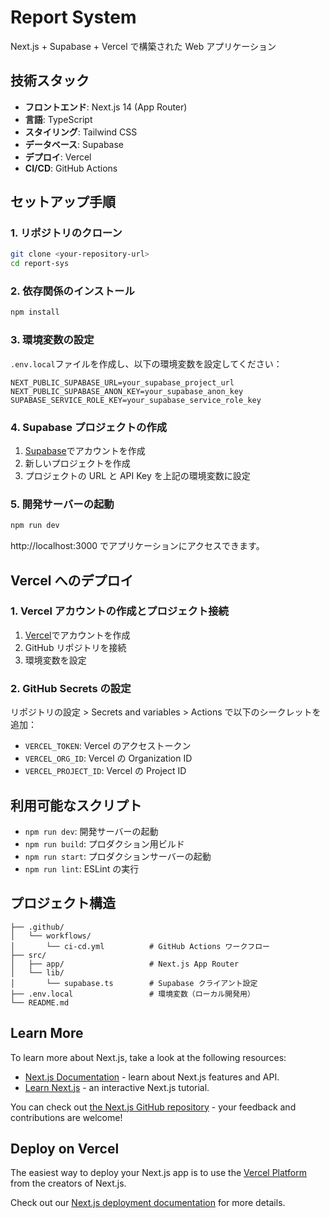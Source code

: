 # Report System

Next.js + Supabase + Vercel で構築された Web アプリケーション

## 技術スタック

- **フロントエンド**: Next.js 14 (App Router)
- **言語**: TypeScript
- **スタイリング**: Tailwind CSS
- **データベース**: Supabase
- **デプロイ**: Vercel
- **CI/CD**: GitHub Actions

## セットアップ手順

### 1. リポジトリのクローン

```bash
git clone <your-repository-url>
cd report-sys
```

### 2. 依存関係のインストール

```bash
npm install
```

### 3. 環境変数の設定

`.env.local`ファイルを作成し、以下の環境変数を設定してください：

```env
NEXT_PUBLIC_SUPABASE_URL=your_supabase_project_url
NEXT_PUBLIC_SUPABASE_ANON_KEY=your_supabase_anon_key
SUPABASE_SERVICE_ROLE_KEY=your_supabase_service_role_key
```

### 4. Supabase プロジェクトの作成

1. [Supabase](https://supabase.com)でアカウントを作成
2. 新しいプロジェクトを作成
3. プロジェクトの URL と API Key を上記の環境変数に設定

### 5. 開発サーバーの起動

```bash
npm run dev
```

http://localhost:3000 でアプリケーションにアクセスできます。

## Vercel へのデプロイ

### 1. Vercel アカウントの作成とプロジェクト接続

1. [Vercel](https://vercel.com)でアカウントを作成
2. GitHub リポジトリを接続
3. 環境変数を設定

### 2. GitHub Secrets の設定

リポジトリの設定 > Secrets and variables > Actions で以下のシークレットを追加：

- `VERCEL_TOKEN`: Vercel のアクセストークン
- `VERCEL_ORG_ID`: Vercel の Organization ID
- `VERCEL_PROJECT_ID`: Vercel の Project ID

## 利用可能なスクリプト

- `npm run dev`: 開発サーバーの起動
- `npm run build`: プロダクション用ビルド
- `npm run start`: プロダクションサーバーの起動
- `npm run lint`: ESLint の実行

## プロジェクト構造

```
├── .github/
│   └── workflows/
│       └── ci-cd.yml          # GitHub Actions ワークフロー
├── src/
│   ├── app/                   # Next.js App Router
│   └── lib/
│       └── supabase.ts        # Supabase クライアント設定
├── .env.local                 # 環境変数（ローカル開発用）
└── README.md
```

## Learn More

To learn more about Next.js, take a look at the following resources:

- [Next.js Documentation](https://nextjs.org/docs) - learn about Next.js features and API.
- [Learn Next.js](https://nextjs.org/learn) - an interactive Next.js tutorial.

You can check out [the Next.js GitHub repository](https://github.com/vercel/next.js) - your feedback and contributions are welcome!

## Deploy on Vercel

The easiest way to deploy your Next.js app is to use the [Vercel Platform](https://vercel.com/new?utm_medium=default-template&filter=next.js&utm_source=create-next-app&utm_campaign=create-next-app-readme) from the creators of Next.js.

Check out our [Next.js deployment documentation](https://nextjs.org/docs/app/building-your-application/deploying) for more details.
